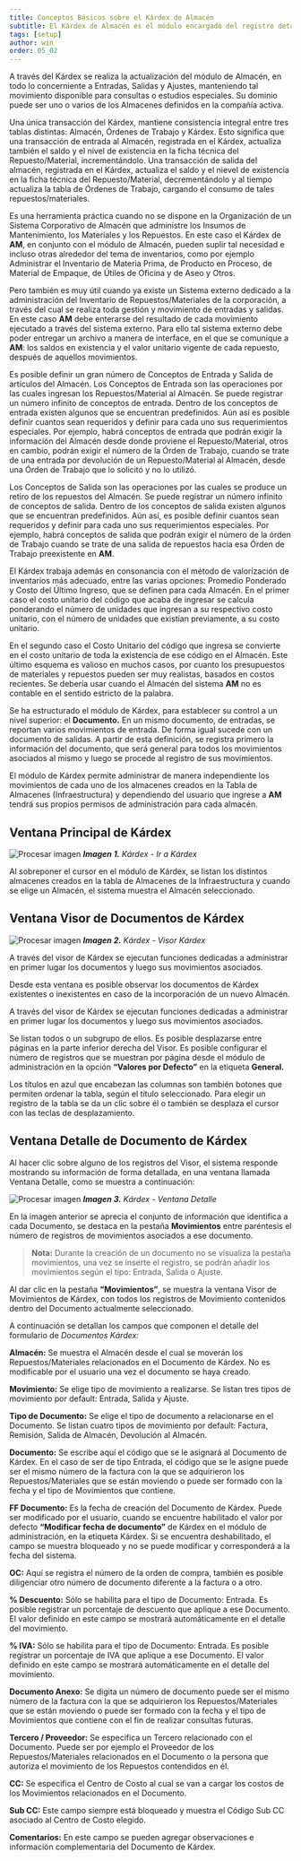 ```yaml
---
title: Conceptos Básicos sobre el Kárdex de Almacén
subtitle: El Kárdex de Almacén es el módulo encargado del registro detallado de todo  Movimiento de Entrada, Salida y Ajuste, de los almacenes activos en AM en la respectiva compañía.
tags: [setup]
author: win
order: 05_02
---
```

A través del Kárdex se realiza la  actualización del módulo de Almacén, en todo lo concerniente a Entradas, Salidas y Ajustes,  manteniendo tal movimiento disponible para consultas o estudios especiales. Su dominio puede ser uno o varios de los Almacenes definidos en la compañía activa.

Una única transacción del Kárdex, mantiene consistencia integral entre tres tablas distintas: Almacén, Órdenes de Trabajo y Kárdex. Esto significa que una transacción de entrada al Almacén, registrada en el Kárdex, actualiza también el saldo y el nivel de existencia en la ficha técnica del Repuesto/Material, incrementándolo. Una transacción de salida del almacén, registrada en el Kárdex, actualiza el saldo y el nievel de existencia en la ficha técnica del Repuesto/Material, decrementándolo y al tiempo actualiza la tabla de Órdenes de Trabajo, cargando el consumo de tales repuestos/materiales.

Es una herramienta práctica  cuando no  se  dispone  en  la  Organización de  un  Sistema Corporativo de Almacén que administre los Insumos de Mantenimiento, los Materiales y los Repuestos. En este caso el Kárdex de **AM**, en conjunto con el  módulo de Almacén, pueden suplir tal necesidad e incluso otras alrededor del tema  de inventarios, como por ejemplo Administrar el Inventario de Materia Prima, de Producto en Proceso, de Material de Empaque, de Útiles de Oficina y de Aseo y Otros.

Pero   también   es   muy   útil   cuando   ya   existe   un   Sistema   externo   dedicado   a   la administración del Inventario de Repuestos/Materiales de la corporación, a través del cual se  realiza toda gestión y movimiento de entradas y salidas. En este caso **AM** debe enterarse del resultado de  cada movimiento ejecutado a través del   sistema externo. Para ello tal sistema externo debe poder entregar un archivo a manera de  interface, en el que se comunique a **AM**: los saldos en existencia y el valor unitario vigente de cada repuesto, después de aquellos movimientos.

Es  posible  definir  un  gran  número  de  Conceptos de Entrada  y  Salida  de  artículos  del Almacén. Los Conceptos de  Entrada  son  las  operaciones por las cuales ingresan los Repuestos/Material al  Almacén. Se puede registrar un número infinito de conceptos de entrada. Dentro de los conceptos de entrada existen algunos que se  encuentran predefinidos. Aún así es posible definir cuantos sean requeridos y definir  para cada uno sus requerimientos especiales. Por ejemplo, habrá conceptos de  entrada que podrán exigir la información del Almacén desde donde proviene el Repuesto/Material, otros en cambio, podrán  exigir  el  número de  la  Órden  de  Trabajo,  cuando  se  trate  de  una entrada  por devolución de un Repuesto/Material al Almacén, desde una Órden de Trabajo que lo solicitó y no lo utilizó.

Los Conceptos de Salida son las operaciones por las cuales se produce un retiro de  los repuestos  del  Almacén.  Se  puede  registrar  un  número  infinito  de  conceptos  de  salida. Dentro de los conceptos de salida existen algunos que se encuentran  predefinidos. Aún así, es posible definir cuantos sean requeridos y definir para cada uno sus requerimientos especiales.  Por  ejemplo,  habrá  conceptos  de  salida  que  podrán  exigir  el  número  de  la órden de Trabajo cuando se trate de una salida de repuestos hacia esa Órden de Trabajo preexistente en **AM**. 

El Kárdex trabaja además en consonancia con el método de valorización de  inventarios más adecuado, entre las varias opciones: Promedio Ponderado y Costo del Último Ingreso, que se definen para cada Almacén. En el primer caso el costo unitario del código que acaba de ingresar   se calcula ponderando el  número de unidades que ingresan a  su respectivo costo unitario, con el número de unidades que existían previamente, a su costo unitario.

En el segundo caso el Costo Unitario del código que ingresa se convierte en  el  costo unitario de toda la existencia de ese código en el Almacén. Este último esquema es valioso en muchos casos, por cuanto los presupuestos de materiales y repuestos pueden ser muy realistas, basados en costos recientes.  Se debería usar cuando el Almacén del sistema **AM**  no es contable en el sentido estricto de la palabra.

Se ha estructurado el módulo de Kárdex, para establecer su control a un nivel superior: el **Documento.** En un mismo documento, de entradas, se reportan varios  movimientos de entrada. De forma igual sucede con un documento de salidas. A  partir  de esta definición, se  registra  primero  la  información  del  documento,  que   será  general  para  todos  los movimientos asociados al mismo y luego se procede al registro de sus movimientos.

El módulo de  Kárdex permite administrar de manera independiente los movimientos de cada uno de los almacenes creados en la Tabla de Almacenes (Infraestructura) y dependiendo del usuario que ingrese a **AM** tendrá sus propios permisos de administración para cada almacén.

## Ventana Principal de Kárdex

![Procesar imagen](https://ayuda.winsoftware.com.co/assets/images/cap05/chp05_img01.png)
_**Imagen 1.** Kárdex - Ir a Kárdex_

Al sobreponer el cursor  en el módulo de Kárdex, se listan los distintos almacenes creados en la tabla de Almacenes de la Infraestructura y cuando se elige un Almacén, el sistema muestra el Almacén seleccionado.


## Ventana Visor de Documentos de Kárdex

![Procesar imagen](https://ayuda.winsoftware.com.co/assets/images/cap05/chp05_img02.png)
_**Imagen 2.** Kárdex - Visor Kárdex_


A través del visor de Kárdex se ejecutan funciones dedicadas a administrar en primer  lugar  los documentos y luego sus movimientos asociados. 

Desde esta ventana es posible observar los documentos de Kárdex existentes o inexistentes en caso de la incorporación de un nuevo Almacén. 

A través del visor de Kárdex se ejecutan funciones dedicadas a administrar en primer  lugar  los documentos y luego sus movimientos asociados. 

Se  listan todos o un subgrupo  de  ellos. Es posible desplazarse entre páginas <a class="btn white"><span class="mdi mdi-chevron-left"></span></a> <a class="btn white"><span class="mdi mdi-chevron-right"></span></a> en la parte inferior derecha del Visor. Es posible configurar el número de registros que se muestran por página desde el módulo de <a class="btn blue">administración</a> en la opción **“Valores por Defecto”** en la etiqueta **General.**


Los títulos en  azul que encabezan las columnas son también botones que permiten ordenar la    tabla, según el título seleccionado. Para elegir un registro de la tabla se da un clic sobre él o también se desplaza el cursor con las teclas de desplazamiento.

## Ventana Detalle de Documento de Kárdex

Al hacer clic sobre alguno de los registros del Visor, el sistema responde mostrando  su información de forma detallada, en una ventana llamada Ventana Detalle, como se muestra a continuación:


![Procesar imagen](https://ayuda.winsoftware.com.co/assets/images/cap05/chp05_img04.png)
_**Imagen 3.** Kárdex - Ventana Detalle_

En la imagen anterior se aprecia el conjunto de información que identifica a cada Documento, se destaca en la pestaña **Movimientos** entre paréntesis el número de registros  de movimientos asociados a ese documento. 

>**Nota:** Durante la creación de un documento no se visualiza la pestaña movimientos, una vez se inserte el registro, se podrán añadir los movimientos según el tipo: Entrada, Salida o Ajuste.

Al dar clic en la pestaña **“Movimientos”**, se muestra la ventana Visor de Movimientos de Kárdex, con todos los registros de Movimiento contenidos  dentro del Documento   actualmente   seleccionado.


A  continuación se  detallan  los  campos  que  componen  el  detalle del formulario de  _Documentos   Kárdex:_

**Almacén:** Se muestra el Almacén desde el cual se moverán los  Repuestos/Materiales relacionados en el Documento de Kárdex. No es modificable por el usuario una vez el documento se haya creado.

**Movimiento:** Se elige tipo de movimiento a realizarse. Se listan tres tipos de movimiento por default: Entrada, Salida y Ajuste.

**Tipo de Documento:** Se elige el tipo de documento a relacionarse en el Documento. Se listan cuatro tipos de movimiento por default: Factura, Remisión, Salida de Almacén, Devolución al Almacén.

**Documento:** Se escribe aquí el código que se le asignará al Documento de  Kárdex.  En el caso de ser de tipo Entrada, el código que se le asigne puede ser el mismo número de la factura con la que se adquirieron los  Repuestos/Materiales que  se  están  moviendo  o  puede  ser  formado  con  la  fecha  y  el  tipo  de Movimientos que contiene.

**FF Documento:** Es la fecha de creación del Documento de Kárdex. Puede ser modificado por el usuario, cuando se encuentre habilitado el valor por defecto  **“Modificar fecha de documento”** de Kárdex en el módulo de <a class="btn blue">administración</a>, en la etiqueta Kárdex. Si se encuentra deshabilitado, el campo se muestra bloqueado y no se puede modificar y corresponderá a la fecha del sistema.

**OC:** Aquí se registra el número de la orden de compra, también es posible diligenciar otro número de documento diferente a la factura o a otro.

**% Descuento:** Sólo se habilita para el tipo de Documento: Entrada. Es posible registrar un porcentaje de descuento que aplique a ese Documento. El valor definido en este campo se mostrará automáticamente en el detalle del movimiento.

**% IVA:** Sólo se habilita para el tipo de Documento: Entrada. Es posible registrar un porcentaje de IVA que aplique a ese Documento. El valor definido en este campo se mostrará automáticamente en el detalle del movimiento.

**Documento Anexo:** Se digita un número de documento puede ser el mismo número de la factura con la que se adquirieron los  Repuestos/Materiales  que  se  están  moviendo  o  puede  ser  formado  con  la  fecha  y  el  tipo  de Movimientos que contiene con el fin de realizar consultas futuras.

**Tercero / Proveedor:** Se especifica un Tercero relacionado con el Documento. Puede ser por  ejemplo el Proveedor de los Repuestos/Materiales relacionados en el Documento o la persona que autoriza el movimiento de los Repuestos contendidos en él.

**CC:** Se especifica el Centro de Costo al cual se van a cargar los costos de los Movimientos relacionados en el Documento.

**Sub CC:** Este campo siempre está bloqueado y muestra el Código Sub CC asociado al Centro de Costo elegido.

**Comentarios:**  En  este  campo  se   pueden   agregar   observaciones  e   información complementaria  del Documento de  Kárdex.
